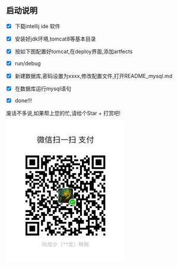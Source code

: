 ## 启动说明

* [x]  下载intellij ide 软件
* [x]  安装好jdk环境,tomcat8等基本目录
* [x]  按如下图配置好tomcat,在deploy界面,添加artfects
* [x]  run/debug
* [x]  新建数据库,密码设置为xxxx,修改配置文件,打开README_mysql.md
* [x]  在数据库运行mysql语句
* [x]  done!!!


废话不多说,如果帮上您的忙,请给个Star + 打赏吧!

 ![微信](./Wechat.jpeg)

 
      
